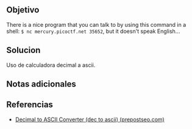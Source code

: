 ## Objetivo
There is a nice program that you can talk to by using this command in a shell: `$ nc mercury.picoctf.net 35652`, but it doesn't speak English...
## Solucion
Uso de calculadora decimal a ascii.
## Notas adicionales
## Referencias
- [Decimal to ASCII Converter (dec to ascii) (prepostseo.com)](https://www.prepostseo.com/tool/decimal-to-ascii)
